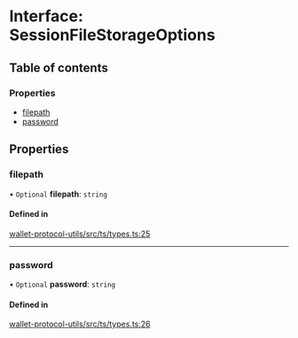# Interface: SessionFileStorageOptions

## Table of contents

### Properties

- [filepath](SessionFileStorageOptions.md#filepath)
- [password](SessionFileStorageOptions.md#password)

## Properties

### filepath

• `Optional` **filepath**: `string`

#### Defined in

[wallet-protocol-utils/src/ts/types.ts:25](https://gitlab.com/i3-market/code/wp3/t3.2/i3m-wallet-monorepo/-/blob/13bce7cb/packages/wallet-protocol-utils/src/ts/types.ts#L25)

___

### password

• `Optional` **password**: `string`

#### Defined in

[wallet-protocol-utils/src/ts/types.ts:26](https://gitlab.com/i3-market/code/wp3/t3.2/i3m-wallet-monorepo/-/blob/13bce7cb/packages/wallet-protocol-utils/src/ts/types.ts#L26)

